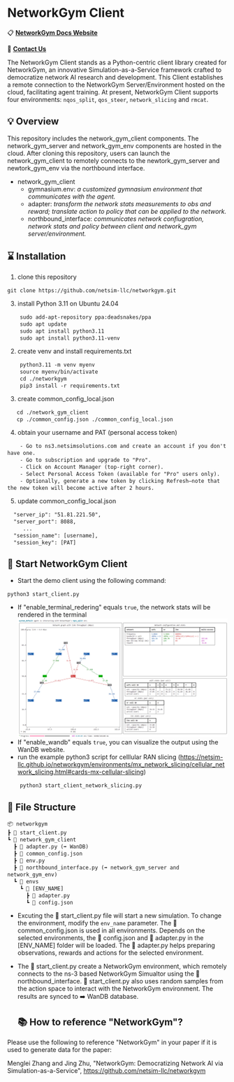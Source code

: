 # NetworkGym Client

📋 **[NetworkGym Docs Website](https://netsim-llc.github.io/networkgym)**

📧 **[Contact Us](mailto:support@netsimsolutions.com)**

The NetworkGym Client stands as a Python-centric client library created for NetworkGym, an innovative Simulation-as-a-Service framework crafted to democratize network AI research and development. This Client establishes a remote connection to the NetworkGym Server/Environment hosted on the cloud, facilitating agent training.
At present, NetworkGym Client supports four environments: `nqos_split`, `qos_steer`, `network_slicing` and `rmcat`.

## 💡 Overview

This repository includes the network_gym_client components. The network_gym_server and network_gym_env components are hosted in the cloud. After cloning this repository, users can launch the network_gym_client to remotely connects to the newtork_gym_server and newtork_gym_env via the northbound interface.

- network_gym_client
  - gymnasium.env: *a customized gymnasium environment that communicates with the agent.*
  - adapter: *transform the network stats measurements to obs and reward; translate action to policy that can be applied to the network.*
  - northbound_interface: *communicates network confiugration, network stats and policy between client and network_gym server/environment.*


## ⌛ Installation
1. clone this repository
   
```
git clone https://github.com/netsim-llc/networkgym.git
```

3. install Python 3.11 on Ubuntu 24.04
 
```
    sudo add-apt-repository ppa:deadsnakes/ppa
    sudo apt update
    sudo apt install python3.11
    sudo apt install python3.11-venv
```

2. create venv and install requirements.txt 

```
    python3.11 -m venv myenv
    source myenv/bin/activate
    cd ./networkgym
    pip3 install -r requirements.txt
```


3. create common_config_local.json

```
   cd ./network_gym_client
   cp ./common_config.json ./common_config_local.json
```

4. obtain your username and PAT (personal access token)

```
    - Go to ns3.netsimsolutions.com and create an account if you don't have one.
    - Go to subscription and upgrade to "Pro". 
    - Click on Account Manager (top-right corner).
    - Select Personal Access Token (available for "Pro" users only).
    - Optionally, generate a new token by clicking Refresh—note that the new token will become active after 2 hours.
```

5. update common_config_local.json

```
  "server_ip": "51.81.221.50",
  "server_port": 8088,
     ...
  "session_name": [username],
  "session_key": [PAT]
```

## 🚀 Start NetworkGym Client

- Start the demo client using the following command:
```
python3 start_client.py
```

- If "enable_terminal_redering" equals `true`, the network stats will be rendered in the terminal
![gui](gui.png)
- If "enable_wandb" equals `true`, you can visualize the output using the WanDB website.
- run the example python3 script for celllular RAN slicing (https://netsim-llc.github.io/networkgym/environments/mx_network_slicing/cellular_network_slicing.html#cards-mx-cellular-slicing) 

```
    python3 start_client_network_slicing.py 
```

## 📁 File Structure

```
📦 networkgym
┣ 📜 start_client.py
┗ 📂 network_gym_client
  ┣ 📜 adapter.py (➡️ WanDB)
  ┣ 📜 common_config.json
  ┣ 📜 env.py
  ┣ 📜 northbound_interface.py (➡️ network_gym_server and network_gym_env)
  ┗ 📂 envs
    ┗ 📂 [ENV_NAME]
      ┣ 📜 adapter.py
      ┗ 📜 config.json
```

- Excuting the 📜 start_client.py file will start a new simulation. To change the environment, modify the `env_name` parameter. The 📜 common_config.json is used in all environments. Depends on the selected environments, the 📜 config.json and 📜 adapter.py in the [ENV_NAME] folder will be loaded. The 📜 adapter.py helps preparing observations, rewards and actions for the selected environment.
- The 📜 start_client.py create a NetworkGym environment, which remotely connects to the ns-3 based NetworkGym Simualtor using the 📜 northbound_interface. 📜 start_client.py also uses random samples from the action space to interact with the NetworkGym environment. The results are synced to ➡️ WanDB database.

  ## 📚 How to reference "NetworkGym"?

Please use the following to reference "NetworkGym" in your paper if it is used to generate data for the paper: 

Menglei Zhang and Jing Zhu, "NetworkGym: Democratizing Network AI via Simulation-as-a-Service", https://github.com/netsim-llc/networkgym 

